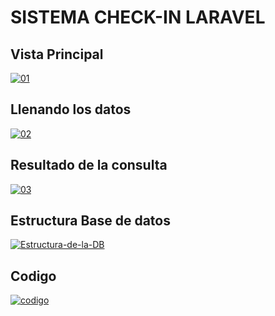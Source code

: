 # SISTEMA CHECK-IN LARAVEL
## Vista Principal
    
<a href="#"><img src="https://i.ibb.co/XsHHtpd/01.jpg" alt="01" border="0"></a>

## Llenando los datos
<a href="#"><img src="https://i.ibb.co/m5RHFjs/02.jpg" alt="02" border="0"></a>

## Resultado de la consulta
<a href="#"><img src="https://i.ibb.co/k5HFB1P/03.jpg" alt="03" border="0"></a>

## Estructura Base de datos
<a href="#"><img src="https://i.ibb.co/RT1HKzB/Estructura-de-la-DB.jpg" alt="Estructura-de-la-DB" border="0"></a>
## Codigo
<a href="#"><img src="https://i.ibb.co/VQQzTbc/codigo.jpg" alt="codigo" border="0"></a>
